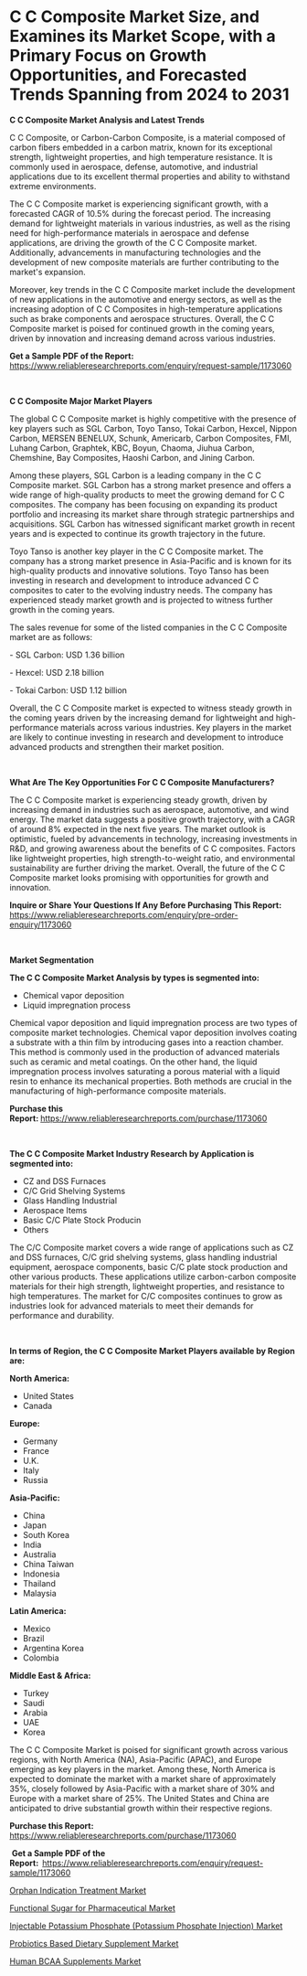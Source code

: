 <p><h1>C C Composite Market Size, and Examines its Market Scope, with a Primary Focus on Growth Opportunities, and Forecasted Trends Spanning from 2024 to 2031</h1></p><p><strong>C C Composite Market Analysis and Latest Trends</strong></p>
<p><p>C C Composite, or Carbon-Carbon Composite, is a material composed of carbon fibers embedded in a carbon matrix, known for its exceptional strength, lightweight properties, and high temperature resistance. It is commonly used in aerospace, defense, automotive, and industrial applications due to its excellent thermal properties and ability to withstand extreme environments.</p><p>The C C Composite market is experiencing significant growth, with a forecasted CAGR of 10.5% during the forecast period. The increasing demand for lightweight materials in various industries, as well as the rising need for high-performance materials in aerospace and defense applications, are driving the growth of the C C Composite market. Additionally, advancements in manufacturing technologies and the development of new composite materials are further contributing to the market's expansion.</p><p>Moreover, key trends in the C C Composite market include the development of new applications in the automotive and energy sectors, as well as the increasing adoption of C C Composites in high-temperature applications such as brake components and aerospace structures. Overall, the C C Composite market is poised for continued growth in the coming years, driven by innovation and increasing demand across various industries.</p></p>
<p><strong>Get a Sample PDF of the Report:&nbsp;</strong> <a href="https://www.reliableresearchreports.com/enquiry/request-sample/1173060">https://www.reliableresearchreports.com/enquiry/request-sample/1173060</a></p>
<p>&nbsp;</p>
<p><strong>C C Composite Major Market Players</strong></p>
<p><p>The global C C Composite market is highly competitive with the presence of key players such as SGL Carbon, Toyo Tanso, Tokai Carbon, Hexcel, Nippon Carbon, MERSEN BENELUX, Schunk, Americarb, Carbon Composites, FMI, Luhang Carbon, Graphtek, KBC, Boyun, Chaoma, Jiuhua Carbon, Chemshine, Bay Composites, Haoshi Carbon, and Jining Carbon.</p><p>Among these players, SGL Carbon is a leading company in the C C Composite market. SGL Carbon has a strong market presence and offers a wide range of high-quality products to meet the growing demand for C C composites. The company has been focusing on expanding its product portfolio and increasing its market share through strategic partnerships and acquisitions. SGL Carbon has witnessed significant market growth in recent years and is expected to continue its growth trajectory in the future.</p><p>Toyo Tanso is another key player in the C C Composite market. The company has a strong market presence in Asia-Pacific and is known for its high-quality products and innovative solutions. Toyo Tanso has been investing in research and development to introduce advanced C C composites to cater to the evolving industry needs. The company has experienced steady market growth and is projected to witness further growth in the coming years.</p><p>The sales revenue for some of the listed companies in the C C Composite market are as follows:</p><p>- SGL Carbon: USD 1.36 billion</p><p>- Hexcel: USD 2.18 billion</p><p>- Tokai Carbon: USD 1.12 billion</p><p>Overall, the C C Composite market is expected to witness steady growth in the coming years driven by the increasing demand for lightweight and high-performance materials across various industries. Key players in the market are likely to continue investing in research and development to introduce advanced products and strengthen their market position.</p></p>
<p>&nbsp;</p>
<p><strong>What Are The Key Opportunities For C C Composite Manufacturers?</strong></p>
<p><p>The C C Composite market is experiencing steady growth, driven by increasing demand in industries such as aerospace, automotive, and wind energy. The market data suggests a positive growth trajectory, with a CAGR of around 8% expected in the next five years. The market outlook is optimistic, fueled by advancements in technology, increasing investments in R&D, and growing awareness about the benefits of C C composites. Factors like lightweight properties, high strength-to-weight ratio, and environmental sustainability are further driving the market. Overall, the future of the C C Composite market looks promising with opportunities for growth and innovation.</p></p>
<p><strong>Inquire or Share Your Questions If Any Before Purchasing This Report:</strong> <a href="https://www.reliableresearchreports.com/enquiry/pre-order-enquiry/1173060">https://www.reliableresearchreports.com/enquiry/pre-order-enquiry/1173060</a></p>
<p>&nbsp;</p>
<p><strong>Market Segmentation</strong></p>
<p><strong>The C C Composite Market Analysis by types is segmented into:</strong></p>
<p><ul><li>Chemical vapor deposition</li><li>Liquid impregnation process</li></ul></p>
<p><p>Chemical vapor deposition and liquid impregnation process are two types of composite market technologies. Chemical vapor deposition involves coating a substrate with a thin film by introducing gases into a reaction chamber. This method is commonly used in the production of advanced materials such as ceramic and metal coatings. On the other hand, the liquid impregnation process involves saturating a porous material with a liquid resin to enhance its mechanical properties. Both methods are crucial in the manufacturing of high-performance composite materials.</p></p>
<p><strong>Purchase this Report:&nbsp;</strong><a href="https://www.reliableresearchreports.com/purchase/1173060">https://www.reliableresearchreports.com/purchase/1173060</a></p>
<p>&nbsp;</p>
<p><strong>The C C Composite Market Industry Research by Application is segmented into:</strong></p>
<p><ul><li>CZ and DSS Furnaces</li><li>C/C Grid Shelving Systems</li><li>Glass Handling Industrial</li><li>Aerospace Items</li><li>Basic C/C Plate Stock Producin</li><li>Others</li></ul></p>
<p><p>The C/C Composite market covers a wide range of applications such as CZ and DSS furnaces, C/C grid shelving systems, glass handling industrial equipment, aerospace components, basic C/C plate stock production and other various products. These applications utilize carbon-carbon composite materials for their high strength, lightweight properties, and resistance to high temperatures. The market for C/C composites continues to grow as industries look for advanced materials to meet their demands for performance and durability.</p></p>
<p>&nbsp;</p>
<p><strong>In terms of Region, the C C Composite Market Players available by Region are:</strong></p>
<p>
    <p> <strong> North America: </strong>
        <ul>
            <li>United States</li>
            <li>Canada</li>
        </ul>
        </p> 
    <p> <strong> Europe: </strong>
        <ul>
            <li>Germany</li>
            <li>France</li>
            <li>U.K.</li>
            <li>Italy</li>
            <li>Russia</li>
        </ul>
        </p> 
    <p> <strong> Asia-Pacific: </strong>
        <ul>
            <li>China</li>
            <li>Japan</li>
            <li>South Korea</li>
            <li>India</li>
            <li>Australia</li>
            <li>China Taiwan</li>
            <li>Indonesia</li>
            <li>Thailand</li>
            <li>Malaysia</li>
        </ul>
        </p> 
    <p> <strong> Latin America: </strong>
        <ul>
            <li>Mexico</li>
            <li>Brazil</li>
            <li>Argentina Korea</li>
            <li>Colombia</li>
        </ul>
        </p> 
    <p> <strong> Middle East & Africa: </strong>
        <ul>
            <li>Turkey</li>
            <li>Saudi</li>
            <li>Arabia</li>
            <li>UAE</li>
            <li>Korea</li>
        </ul>
    </p>
    </p>
<p><p>The C C Composite Market is poised for significant growth across various regions, with North America (NA), Asia-Pacific (APAC), and Europe emerging as key players in the market. Among these, North America is expected to dominate the market with a market share of approximately 35%, closely followed by Asia-Pacific with a market share of 30% and Europe with a market share of 25%. The United States and China are anticipated to drive substantial growth within their respective regions.</p></p>
<p><strong>Purchase this Report: </strong><a href="https://www.reliableresearchreports.com/purchase/1173060">https://www.reliableresearchreports.com/purchase/1173060</a></p>
<p>&nbsp;<strong>Get a Sample PDF of the Report:&nbsp;&nbsp;</strong><a href="https://www.reliableresearchreports.com/enquiry/request-sample/1173060">https://www.reliableresearchreports.com/enquiry/request-sample/1173060</a></p>
<p><strong></strong></p>
<p><p><a href="https://medium.com/@timothywilliamson1992/orphan-indication-treatment-market-report-reveals-the-latest-trends-and-growth-opportunities-of-a1a314c749c4">Orphan Indication Treatment Market</a></p><p><a href="https://medium.com/@emmyrolfson1925/analyzing-functional-sugar-for-pharmaceutical-market-global-industry-perspective-and-forecast-38bff038ae20">Functional Sugar for Pharmaceutical Market</a></p><p><a href="https://medium.com/@emmyrolfson1925/analyzing-injectable-potassium-phosphate-potassium-phosphate-injection-market-global-industry-5a23f5941361">Injectable Potassium Phosphate (Potassium Phosphate Injection) Market</a></p><p><a href="https://medium.com/@timothywilliamson1992/analyzing-probiotics-based-dietary-supplement-market-global-industry-perspective-and-forecast-74638f9d8ab1">Probiotics Based Dietary Supplement Market</a></p><p><a href="https://medium.com/@timothywilliamson1992/human-bcaa-supplements-market-outlook-industry-overview-and-forecast-2024-to-2031-7f16bdf53793">Human BCAA Supplements Market</a></p></p>